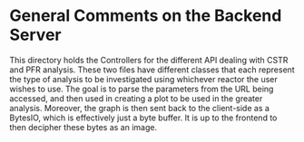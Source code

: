 # General Comments on the Backend Server

This directory holds the Controllers for the different API dealing with CSTR and PFR analysis. These two files have different classes that each represent the type of analysis to be investigated using whichever reactor the user wishes to use. The goal is to parse the parameters from the URL being accessed, and then used in creating a plot to be used in the greater analysis. Moreover, the graph is then sent back to the client-side as a BytesIO, which is effectively just a byte buffer. It is up to the frontend to then decipher these bytes as an image.
